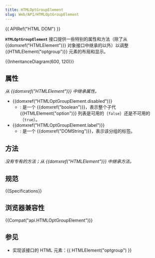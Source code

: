 ```yaml
---
title: HTMLOptGroupElement
slug: Web/API/HTMLOptGroupElement
---
```


{{ APIRef("HTML DOM") }}

**`HTMLOptGroupElement`** 接口提供一些特别的属性和方法（除了从 {{domxref("HTMLElement")}} 对象接口中继承的以外）以调整 {{HTMLElement("optgroup")}} 元素的布局和显示。

{{InheritanceDiagram(600, 120)}}

## 属性

_从 {{domxref("HTMLElement")}} 中继承属性。_

- {{domxref("HTMLOptGroupElement.disabled")}}
  - : 是一个 {{domxref("boolean")}}，表示整个子代 {{HTMLElement("option")}} 列表是可用的（`false`）还是不可用的（`true`）。
- {{domxref("HTMLOptGroupElement.label")}}
  - : 是一个 {{domxref("DOMString")}}，表示该分组的标签。

## 方法

_没有专有的方法；从 {{domxref("HTMLElement")}} 中继承方法。_

## 规范

{{Specifications}}

## 浏览器兼容性

{{Compat("api.HTMLOptGroupElement")}}

## 参见

- 实现该接口的 HTML 元素：{{ HTMLElement("optgroup") }}

